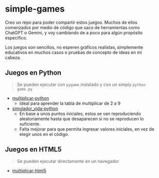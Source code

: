 # simple-games

Creo un repo para poder compartir estos juegos. Muchos de ellos comenzados por medio de código que saco de herramientas como ChatGPT o Gemini, y voy cambiando de a poco para algún propósito específico.

Los juegos son sencillos, no esperen gráficos realistas, simplemente educativos en muchos casos o pruebas de concepto de ideas en mi cabeza.

## Juegos en Python

> Se pueden ejecutar con `pygame` instalado y con un simply `python game.py`

- [multiplicar-python](multiplicar-python/)
  - Ideal para aprender la tabla de multiplicar de 2 a 9
- [simulador_vida-python](simulador_vida-python/)
  - En base a unos puntos iniciales, estos se van reproduciendo aleatoriamente hasta que desaparecen si no se reproducen lo suficiente.
  - Falta mejorar para que permita ingresar valores iniciales, en vez de elegir unos en el código.

## Juegos en HTML5

> Se pueden ejecutar directamente en un navegador

- [multiplicar-html5](multiplicar-html5/)
